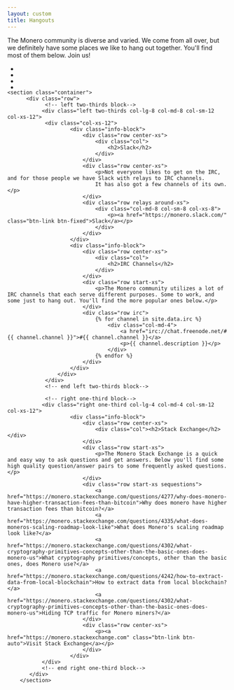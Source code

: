 ```yaml
---
layout: custom
title: Hangouts
---
```

<div markdown="1" class="text-center container description">
The Monero community is diverse and varied. We come from all over, but we definitely have some places we like to hang out together. You'll find most of them below. Join us!
</div>

<div class="hangouts">
    <section class="container">   
        <ul class="row center-xs">
            <li>
                <a href="https://twitter.com/monerocurrency" target="_blank"><div class="social-icon twitter"></div></a>
            </li>
            <li>
                <a href="https://reddit.com/r/monero" target="_blank"><div class="social-icon reddit"></div></a>
            </li>
            <li>
                <a href="https://www.facebook.com/monerocurrency/" target="_blank"><div class="social-icon facebook"></div></a>
            </li>
            <li>
                <a href="https://github.com/monero-project" target="_blank"><div class="social-icon github"></div></a>
            </li>
        </ul>
    </section>

    <section class="container">
          <div class="row">
                <!-- left two-thirds block-->
               <div class="left two-thirds col-lg-8 col-md-8 col-sm-12 col-xs-12">
                <div class="col-xs-12">
                        <div class="info-block">
                            <div class="row center-xs">
                                <div class="col">
                                    <h2>Slack</h2>
                                </div>
                            </div>
                            <div class="row center-xs">
                                <p>Not everyone likes to get on the IRC, and for those people we have Slack with relays to IRC channels.
                                It has also got a few channels of its own.</p>
                            </div>
                            <div class="row relays around-xs">
                                <div class="col-md-8 col-sm-8 col-xs-8">
                                    <p><a href="https://monero.slack.com/" class="btn-link btn-fixed">Slack</a></p>
                                </div>
                            </div>
                        </div>
                        <div class="info-block">
                            <div class="row center-xs">
                                <div class="col">
                                    <h2>IRC Channels</h2>
                                </div>
                            </div>
                            <div class="row start-xs">
                                <p>The Monero community utilizes a lot of IRC channels that each serve different purposes. Some to work, and some just to hang out. You'll find the more popular ones below.</p>
                            </div>
                            <div class="row irc">
                                {% for channel in site.data.irc %}
                                    <div class="col-md-4">
                                        <a href="irc://chat.freenode.net/#{{ channel.channel }}">#{{ channel.channel }}</a>
                                        <p>{{ channel.description }}</p>
                                    </div>
                                {% endfor %}
                            </div>
                        </div>
                    </div>
                </div>
                <!-- end left two-thirds block-->

                <!-- right one-third block-->
               <div class="right one-third col-lg-4 col-md-4 col-sm-12 col-xs-12">
                        <div class="info-block">
                            <div class="row center-xs">
                                <div class="col"><h2>Stack Exchange</h2></div>
                            </div>
                            <div class="row start-xs">
                                <p>The Monero Stack Exchange is a quick and easy way to ask questions and get answers. Below you'll find some high quality question/answer pairs to some frequently asked questions.</p>
                            </div>
                            <div class="row start-xs sequestions">
                                <a href="https://monero.stackexchange.com/questions/4277/why-does-monero-have-higher-transaction-fees-than-bitcoin">Why does monero have higher transaction fees than bitcoin?</a>
                                <a href="https://monero.stackexchange.com/questions/4335/what-does-moneros-scaling-roadmap-look-like">What does Monero's scaling roadmap look like?</a>
                                <a href="https://monero.stackexchange.com/questions/4302/what-cryptography-primitives-concepts-other-than-the-basic-ones-does-monero-us">What cryptography primitives/concepts, other than the basic ones, does Monero use?</a>
                                <a href="https://monero.stackexchange.com/questions/4242/how-to-extract-data-from-local-blockchain">How to extract data from local blockchain?</a>
                                <a href="https://monero.stackexchange.com/questions/4302/what-cryptography-primitives-concepts-other-than-the-basic-ones-does-monero-us">Hiding TCP traffic for Monero miners?</a>
                            </div>  
                            <div class="row center-xs">
                                <p><a href="https://monero.stackexchange.com" class="btn-link btn-auto">Visit Stack Exchange</a></p>
                            </div>
                        </div>
               </div>
               <!-- end right one-third block-->
           </div>
        </section>

</div>
